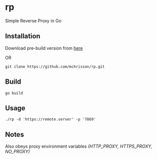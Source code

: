 # rp
Simple Reverse Proxy in Go

## Installation
Download pre-build version from [here](https://github.com/mchrisson/rp/releases)

OR

```
git clone https://github.com/mchrisson/rp.git
```

## Build
```
go build
```

## Usage
```
./rp -d 'https://remote.server' -p '7869'
```

## Notes
Also obeys proxy environment variables _(HTTP_PROXY, HTTPS_PROXY, NO_PROXY)_
